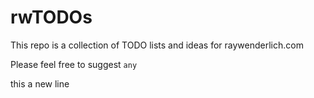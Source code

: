 # rwTODOs

This repo is a collection of TODO lists and ideas for raywenderlich.com

Please feel free to suggest `any`

this a new line
